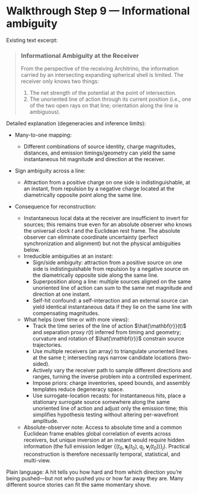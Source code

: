# Walkthrough Step 9 — Informational ambiguity

Existing text excerpt:
> ### **Informational Ambiguity at the Receiver**
> From the perspective of the receiving Architrino, the information carried by an intersecting expanding spherical shell is limited. The receiver only knows two things:
> 1.  The net strength of the potential at the point of intersection.
> 2.  The unoriented line of action through its current position (i.e., one of the two open rays on that line; orientation along the line is ambiguous).

Detailed explanation (degeneracies and inference limits):

- Many-to-one mapping:
  - Different combinations of source identity, charge magnitudes, distances, and emission timings/geometry can yield the same instantaneous hit magnitude and direction at the receiver.

- Sign ambiguity across a line:
  - Attraction from a positive charge on one side is indistinguishable, at an instant, from repulsion by a negative charge located at the diametrically opposite point along the same line.

- Consequence for reconstruction:
  - Instantaneous local data at the receiver are insufficient to invert for sources; this remains true even for an absolute observer who knows the universal clock $t$ and the Euclidean rest frame. The absolute observer can eliminate coordinate uncertainty (perfect synchronization and alignment) but not the physical ambiguities below.
  - Irreducible ambiguities at an instant:
    - Sign/side ambiguity: attraction from a positive source on one side is indistinguishable from repulsion by a negative source on the diametrically opposite side along the same line.
    - Superposition along a line: multiple sources aligned on the same unoriented line of action can sum to the same net magnitude and direction at one instant.
    - Self-hit confound: a self-interaction and an external source can yield identical instantaneous data if they lie on the same line with compensating magnitudes.
  - What helps (over time or with more views):
    - Track the time series of the line of action $\hat{\mathbf{r}}(t)$ and separation proxy $r(t)$ inferred from timing and geometry; curvature and rotation of $\hat{\mathbf{r}}$ constrain source trajectories.
    - Use multiple receivers (an array) to triangulate unoriented lines at the same $t$; intersecting rays narrow candidate locations (two-sided).
    - Actively vary the receiver path to sample different directions and ranges, turning the inverse problem into a controlled experiment.
    - Impose priors: charge inventories, speed bounds, and assembly templates reduce degeneracy space.
    - Use surrogate-location recasts: for instantaneous hits, place a stationary surrogate source somewhere along the same unoriented line of action and adjust only the emission time; this simplifies hypothesis testing without altering per-wavefront amplitude.
  - Absolute-observer note: Access to absolute time and a common Euclidean frame enables global correlation of events across receivers, but unique inversion at an instant would require hidden information (the full emission ledger $\{(t_0,\mathbf{s}_j(t_0),q_j,\mathbf{v}_j(t_0))\}_j$). Practical reconstruction is therefore necessarily temporal, statistical, and multi-view.

Plain language: A hit tells you how hard and from which direction you’re being pushed—but not who pushed you or how far away they are. Many different source stories can fit the same momentary shove.

